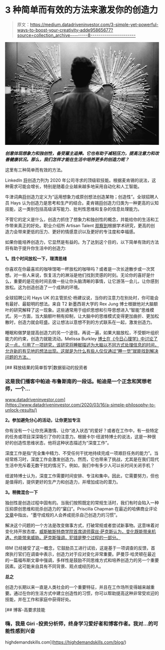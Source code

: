 # 3 种简单而有效的方法来激发你的创造力

> 原文：<https://medium.datadriveninvestor.com/3-simple-yet-powerful-ways-to-boost-your-creativity-adde95865677?source=collection_archive---------8----------------------->

![](img/a5cb2af0e0da9e60b42c7f0e3b739aac.png)

***创意体现想象力和独创性，备受雇主追捧。它也有助于减轻压力，提高注意力和改善健康状况。那么，我们怎样才能在生活中培养更多的创造力呢？***

这里有三种简单而有效的方法。

LinkedIn [将](https://business.linkedin.com/talent-solutions/blog/trends-and-research/2020/most-in-demand-hard-and-soft-skills)创造力列为 2020 年公司寻求的顶级软技能。根据麦肯锡的说法，这种需求可能会增长，特别是随着企业越来越多地采用自动化和人工智能。

牛津词典[将](https://www.lexico.com/definition/creativity)创造力定义为“运用想象力或原创想法创造某物；创造性”。全球招聘人员 Hays 认为创造力是思考和生产的结合。麦肯锡[将](https://www.mckinsey.com/~/media/McKinsey/Featured%20Insights/Future%20of%20Organizations/Skill%20shift%20Automation%20and%20the%20future%20of%20the%20workforce/MGI-Skill-Shift-Automation-and-future-of-the-workforce-May-2018.ashx)创造力归类为一种更高的认知技能，这一类别包括高级读写能力、批判性思维和复杂的信息处理能力。

不管它的定义是什么，创造力抓住了想象力和独创性的概念，并能给你的生活和工作带来真正的好处。职业介绍所 Artisan Talent [观察到](https://creative.artisantalent.com/heres-why-creativity-matters-in-your-job)根据学术研究，更高的创造力会带来更低的压力、更好的情感意识以及更好的专注度和幸福感。

如果你能培养创造力，它显然是有益的。为了达到这个目的，以下简单有效的方法将有助于提升你生活中的创造力:

**1。找个时间放松一下，理清思绪**

你喜欢在你最喜欢的咖啡馆喝一杯放松的咖啡吗？或者是一次长途散步或一次冥想。对一些人来说，恢复活力的淋浴是他们找到灵感的时刻。无论你的喜好是什么，重要的是花些时间去做一些让你头脑清晰的事情，让它游荡一会儿，让你感到放松。这为创造创造了一个成熟的环境。

全球招聘公司 Hays UK 的主管凯伦·杨建议说，当你的注意力在别处时，你可能会有最好、最聪明的想法。来自 T2 新墨西哥大学的 Rex Jung 博士根据他对大脑额叶的研究解释了这一现象。这些通常用于组织思想和引导思想进入“智能”思维模式。另一方面，当大脑额叶稍有抑制，让大脑中的思维模式变得更加曲折、更加松散时，创造力就会旺盛。这让想法以意想不到的方式联系在一起，激发创造力。

睡眠和做梦是提高创造力的另一个途径。再说一遍，如果大脑放松，不受额叶组织能力的约束，创造力就能流动。Melissa Burkley [博士在《今日心理学》中讨论了这一点，引用了一项研究，该研究将睡眠描述为大脑以不同方式处理信息的时间，允许新的有见地的想法出现。这就是为什么有些人仅仅通过“睡一觉”就能找到解决问题的方法。](https://www.psychologytoday.com/gb/blog/the-social-thinker/201712/sleep-it-boost-your-creativity)

[](https://www.datadriveninvestor.com/2020/03/16/a-simple-philosophy-to-unlock-results/) [## 释放结果的简单哲学|数据驱动的投资者

### 这是我们播客中帕迪·布鲁斯南的一段话。帕迪是一个正念和冥想老师，一个…

www.datadriveninvestor.com](https://www.datadriveninvestor.com/2020/03/16/a-simple-philosophy-to-unlock-results/) 

**2。参加避免分心的活动，让你更加专注**

你有没有一个让你充满激情、让你“进入状态”的爱好？或者在工作中，有一些特定的任务或项目深深吸引了你的注意力。根据卡尔·纽波特博士的说法，这是一种很好的创造性思维状态，他将这种状态描述为“深度工作”。

深度工作是指“完全集中精力、不受任何干扰地持续完成一项艰巨任务的能力”。当经常练习时，深度工作会激发创造力。然而，它也带来了挑战，尤其是在我们现代生活中充斥着无数干扰的情况下。例如，我们中有多少人可以长时间关闭手机？

纽波特博士认为，深度工作需要时间安排、专注和集中。因此，它需要努力，但也是值得的，提供更好的生产力和创造力，并增加成功的潜力。

**3。稍微混合一下**

独创性是创造过程中固有的。当我们按照既定的常规生活时，我们有时会陷入一种压抑原创思维和扼杀创造力的“窠臼”。Priscilla Chapman 在最近的哈佛商业评论[文章](https://hbr.org/2017/04/how-to-spark-creativity-when-youre-in-a-rut)中指出，“墨守成规的人会养成扼杀自己创造力的习惯”。

解决这个问题的一个方法是改变做事方式，打破常规或者尝试新事物。这意味着对变化持开放态度。[威斯敏斯特商学院首席讲师露丝·萨克斯认为，变化既能带来机遇，也能带来威胁。萨克斯强调，犯错是整个过程的一部分。](https://www.theguardian.com/careers/2017/feb/13/10-ways-to-enhance-creativity-at-work)

IBM 已经接受了这一概念，它鼓励员工进行试验，这是基于一项调查的反馈，首席执行官们在调查中表示，创造力对于应对变化非常重要。萨曼莎·哈灵顿在最近的一篇福布斯文章中强调，多样性是鼓励不同思维方式和培养创造力的另一个重要因素。这可能来自具有不同背景、观点或经历的人。

**总之**

创造力长期以来一直是人类社会的一个重要特征，并且在工作场所变得越来越重要。通过在你的生活方式中建立创造性的习惯，你可以帮助提高这种非常受欢迎的技能，并在工作和家庭中获得好处。

[](https://highdemandskills.com/blog/) [## 博客-高要求技能

### 嗨，我是 Giri -投资分析师，终身学习爱好者和博客作者。我对…的可能性感到兴奋

highdemandskills.com](https://highdemandskills.com/blog/)